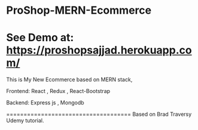 # ProShop-MERN-Ecommerce
See Demo at:
https://proshopsajjad.herokuapp.com/
=====================================
This is My New Ecommerce based on MERN stack,

Frontend: 
React , Redux , React-Bootstrap

Backend:
Express js , Mongodb

====================================
Based on Brad Traversy Udemy tutorial. 
